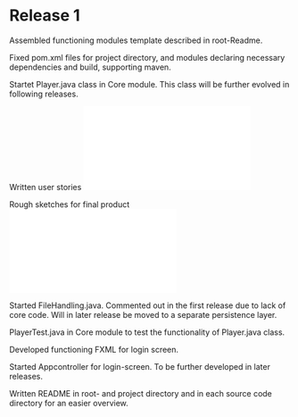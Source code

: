 # Release 1 

Assembled functioning modules template described in root-Readme. 

Fixed pom.xml files for project directory, and modules declaring necessary dependencies and build, supporting maven. 

Startet Player.java class in Core module. This class will be further evolved in following releases.

Written user stories ![here.](casino/README.md)

Rough sketches for final product ![here.](casino/ui/src/main/java/ui/README.md)

Started FileHandling.java. Commented out in the first release due to lack of core code. Will in later release be moved to a separate persistence layer. 

PlayerTest.java in Core module to test the functionality of Player.java class. 

Developed functioning FXML for login screen. 

Started Appcontroller for login-screen. To be further developed in later releases. 

Written README in root- and project directory and in each source code directory for an easier overview.
